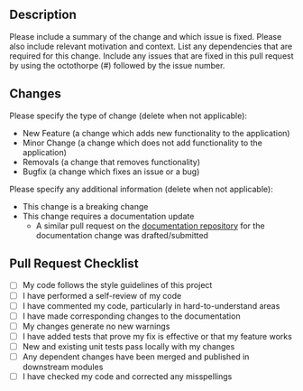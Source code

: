 ## Description

Please include a summary of the change and which issue is fixed. Please also include relevant motivation and context.
List any dependencies that are required for this change.
Include any issues that are fixed in this pull request by using the octothorpe (#) followed by the issue number.

## Changes

Please specify the type of change (delete when not applicable):

- New Feature (a change which adds new functionality to the application)
- Minor Change (a change which does not add functionality to the application)
- Removals (a change that removes functionality)
- Bugfix (a change which fixes an issue or a bug)

Please specify any additional information (delete when not applicable):

- This change is a breaking change
- This change requires a documentation update
    - A similar pull request on the [documentation repository](https://github.com/AudiTranscribe/AudiTranscribe-Documentation) for the documentation change was drafted/submitted

## Pull Request Checklist

- [ ] My code follows the style guidelines of this project
- [ ] I have performed a self-review of my code
- [ ] I have commented my code, particularly in hard-to-understand areas
- [ ] I have made corresponding changes to the documentation
- [ ] My changes generate no new warnings
- [ ] I have added tests that prove my fix is effective or that my feature works
- [ ] New and existing unit tests pass locally with my changes
- [ ] Any dependent changes have been merged and published in downstream modules
- [ ] I have checked my code and corrected any misspellings
